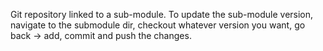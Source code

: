 Git repository linked to a sub-module. 
To update the sub-module version, navigate to the submodule dir, checkout whatever version you want, go back -> add, commit and push the changes.
